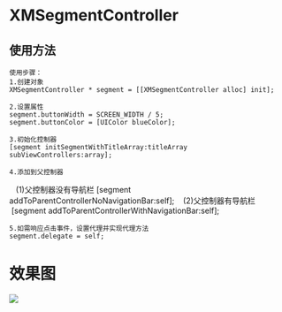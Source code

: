 # XMSegmentController



## 使用方法
    使用步骤：
    1.创建对象
    XMSegmentController * segment = [[XMSegmentController alloc] init];
 
    2.设置属性
    segment.buttonWidth = SCREEN_WIDTH / 5;
    segment.buttonColor = [UIColor blueColor];
 
    3.初始化控制器
    [segment initSegmentWithTitleArray:titleArray subViewControllers:array];
 
    4.添加到父控制器
    (1)父控制器没有导航栏
    [segment addToParentControllerNoNavigationBar:self];
    (2)父控制器有导航栏
    [segment addToParentControllerWithNavigationBar:self];
    
    5.如需响应点击事件，设置代理并实现代理方法
    segment.delegate = self;
    

    
# 效果图 

![](https://github.com/Justming/XMSegmentController/raw/master/1.gif)

